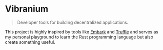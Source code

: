 # Vibranium

> Developer tools for building decentralized applications.

This project is highly inspired by tools like [Embark](https://embark.status.im) and [Truffle](https://truffleframework.com) and serves as my personal playground to learn the Rust programming language but also create something useful.
